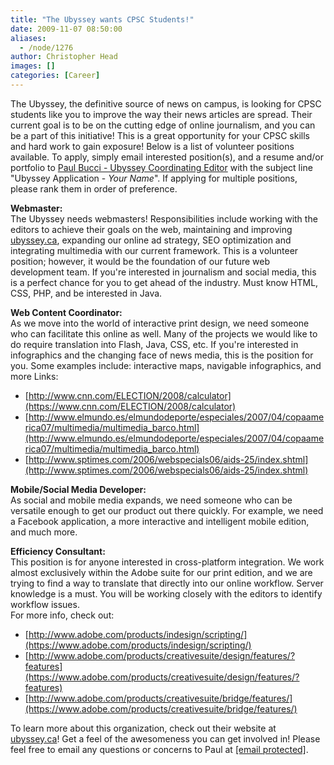 ```yaml
---
title: "The Ubyssey wants CPSC Students!"
date: 2009-11-07 08:50:00
aliases:
  - /node/1276
author: Christopher Head
images: []
categories: [Career]
---
```


The Ubyssey, the definitive source of news on campus, is looking for CPSC students like you to improve the way their news articles are spread. Their current goal is to be on the cutting edge of online journalism, and you can be a part of this initiative! This is a great opportunity for your CPSC skills and hard work to gain exposure! Below is a list of volunteer positions available. To apply, simply email interested position(s), and a resume and/or portfolio to [Paul Bucci - Ubyssey Coordinating Editor](/cdn-cgi/l/email-protection#50333f3f2234393e3124393e3710253229232335297e3331) with the subject line "Ubyssey Application - _Your Name_". If applying for multiple positions, please rank them in order of preference.

**Webmaster:** \
The Ubyssey needs webmasters! Responsibilities include working with the editors to achieve their goals on the web, maintaining and improving [ubyssey.ca](http://ubyssey.ca), expanding our online ad strategy, SEO optimization and integrating multimedia with our current framework. This is a volunteer position; however, it would be the foundation of our future web development team. If you're interested in journalism and social media, this is a perfect chance for you to get ahead of the industry. Must know HTML, CSS, PHP, and be interested in Java.

**Web Content Coordinator:** \
As we move into the world of interactive print design, we need someone who can facilitate this online as well. Many of the projects we would like to do require translation into Flash, Java, CSS, etc. If you're interested in infographics and the changing face of news media, this is the position for you. Some examples include: interactive maps, navigable infographics, and more
Links:

- [http://www.cnn.com/ELECTION/2008/calculator](https://www.cnn.com/ELECTION/2008/calculator)
- [http://www.elmundo.es/elmundodeporte/especiales/2007/04/copaamerica07/multimedia/multimedia_barco.html](http://www.elmundo.es/elmundodeporte/especiales/2007/04/copaamerica07/multimedia/multimedia_barco.html)
- [http://www.sptimes.com/2006/webspecials06/aids-25/index.shtml](http://www.sptimes.com/2006/webspecials06/aids-25/index.shtml)

**Mobile/Social Media Developer:** \
As social and mobile media expands, we need someone who can be versatile enough to get our product out there quickly. For example, we need a Facebook application, a more interactive and intelligent mobile edition, and much more.

**Efficiency Consultant:** \
This position is for anyone interested in cross-platform integration. We work almost exclusively within the Adobe suite for our print edition, and we are trying to find a way to translate that directly into our online workflow. Server knowledge is a must. You will be working closely with the editors to identify workflow issues. \
For more info, check out:

- [http://www.adobe.com/products/indesign/scripting/](https://www.adobe.com/products/indesign/scripting/)
- [http://www.adobe.com/products/creativesuite/design/features/?features](https://www.adobe.com/products/creativesuite/design/features/?features)
- [http://www.adobe.com/products/creativesuite/bridge/features/](https://www.adobe.com/products/creativesuite/bridge/features/)

To learn more about this organization, check out their website at [ubyssey.ca](http://ubyssey.ca)! Get a feel of the awesomeness you can get involved in! Please feel free to email any questions or concerns to Paul at [\[email protected\]](/cdn-cgi/l/email-protection#1675797964727f7877627f78715663746f6565736f387577).
